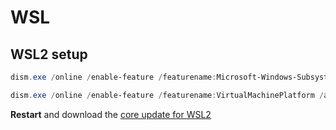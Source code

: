 # WSL

## WSL2 setup

```PowerShell
dism.exe /online /enable-feature /featurename:Microsoft-Windows-Subsystem-Linux /all /norestart

dism.exe /online /enable-feature /featurename:VirtualMachinePlatform /all /norestart
```



**Restart** and download the [core update for WSL2](https://wslstorestorage.blob.core.windows.net/wslblob/wsl_update_x64.msi)

